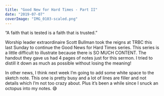 ```yaml
---
title: "Good New for Hard Times - Part II"
date: "2019-07-07"
coverImage: "IMG_0103-scaled.png"
---
```


“A faith that is tested is a faith that is trusted.”

Worship leader extraordinaire Scott Bullman took the reigns at TRBC this last Sunday to continue the Good News for Hard Times series. This series is a little difficult to illustrate because there is SO MUCH CONTENT. The handout they gave us had 4 pages of notes just for this sermon. I tried to distill it down as much as possible without losing the meaning!

In other news, I think next week I’m going to add some white space to the sketch note. This one is pretty busy and a lot of lines are filler and not details which I’m not too crazy about. Plus it’s been a while since I snuck an octopus into my notes. 😅
